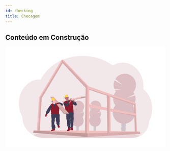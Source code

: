```yaml
---
id: checking
title: Checagem
---
```


## Conteúdo em Construção
 
![Em Construção](../assets/undraw_under_construction_46pa.png)
